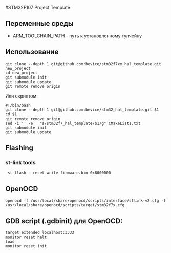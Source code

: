 
#STM32F107 Project Template

## Переменные среды 

* ARM_TOOLCHAIN_PATH - путь к установленному тулчейну 


## Использование

    git clone --depth 1 git@github.com:bevice/stm32f7xx_hal_template.git new_project
    cd new_project 
    git submodule init
    git submodule update
    git remote remove origin
    
    
Или скриптом:
    
    #!/bin/bash
    git clone --depth 1 git@github.com:bevice/stm32_hal_template.git $1
    cd $1
    git remote remove origin
    sed -i '' -e   "s/stm32f7_hal_template/$1/g" CMakeLists.txt
    git submodule init
    git submodule update
    



## Flashing

### st-link tools
     st-flash --reset write firmware.bin 0x8000000


## OpenOCD

	openocd -f /usr/local/share/openocd/scripts/interface/stlink-v2.cfg -f /usr/local/share/openocd/scripts/target/stm32f7x.cfg 


## GDB script (.gdbinit) для OpenOCD:

	target extended localhost:3333
	monitor reset halt
	load
	monitor reset init

